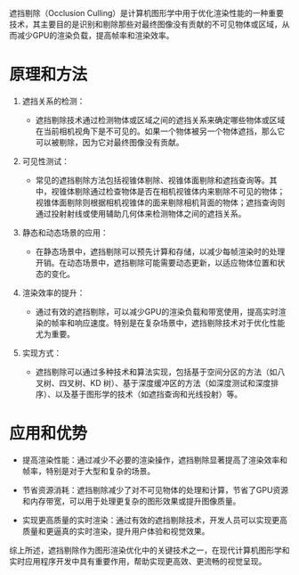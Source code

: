 遮挡剔除（Occlusion Culling）是计算机图形学中用于优化渲染性能的一种重要技术，其主要目的是识别和剔除那些对最终图像没有贡献的不可见物体或区域，从而减少GPU的渲染负载，提高帧率和渲染效率。

# 原理和方法

1. 遮挡关系的检测：
   - 遮挡剔除技术通过检测物体或区域之间的遮挡关系来确定哪些物体或区域在当前相机视角下是不可见的。如果一个物体被另一个物体遮挡，那么它可以被剔除，因为它对最终图像没有贡献。

2. 可见性测试：
   - 常见的遮挡剔除方法包括视锥体剔除、视锥体面剔除和遮挡查询等。其中，视锥体剔除通过检查物体是否在相机视锥体内来剔除不可见的物体；视锥体面剔除则根据相机视锥体的面来剔除相机背面的物体；遮挡查询则通过投射射线或使用辅助几何体来检测物体之间的遮挡关系。

3. 静态和动态场景的应用：
   - 在静态场景中，遮挡剔除可以预先计算和存储，以减少每帧渲染时的处理开销。在动态场景中，遮挡剔除可能需要动态更新，以适应物体位置和状态的变化。

4. 渲染效率的提升：
   - 通过有效的遮挡剔除，可以减少GPU的渲染负载和带宽使用，提高实时渲染的帧率和响应速度。特别是在复杂场景中，遮挡剔除技术对于优化性能尤为重要。

5. 实现方式：
   - 遮挡剔除可以通过多种技术和算法实现，包括基于空间分区的方法（如八叉树、四叉树、KD 树）、基于深度缓冲区的方法（如深度测试和深度排序）、以及基于图形学的技术（如遮挡查询和光线投射）等。

# 应用和优势

- 提高渲染性能：通过减少不必要的渲染操作，遮挡剔除显著提高了渲染效率和帧率，特别是对于大型和复杂的场景。

- 节省资源消耗：遮挡剔除减少了对不可见物体的处理和计算，节省了GPU资源和内存带宽，可以用于处理更复杂的图形效果或提升图像质量。

- 实现更高质量的实时渲染：通过有效的遮挡剔除技术，开发人员可以实现更高质量和更逼真的实时渲染，提升用户体验和视觉效果。

综上所述，遮挡剔除作为图形渲染优化中的关键技术之一，在现代计算机图形学和实时应用程序开发中具有重要作用，帮助实现更高效、更流畅的视觉呈现。